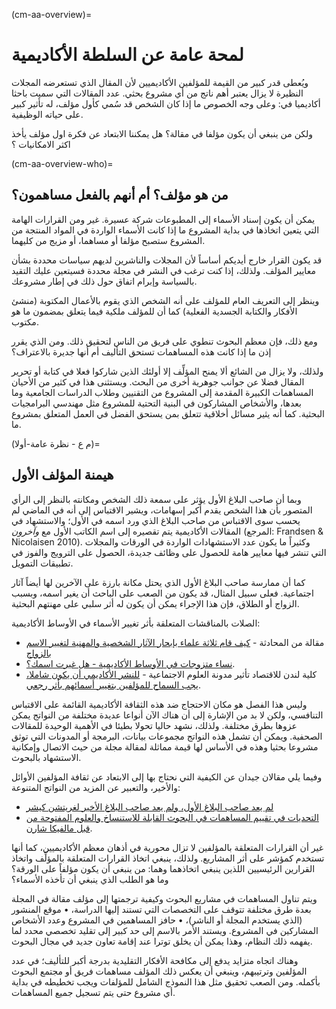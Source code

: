 (cm-aa-overview)=
# لمحة عامة عن السلطة الأكاديمية

ويُعطى قدر كبير من القيمة للمؤلفين الأكاديميين لأن المقال الذي تستعرضه المجلات النظيرة لا يزال يعتبر أهم ناتج من أي مشروع بحثي. عدد المقالات التي سميت باحثا أكاديميا في: وعلى وجه الخصوص ما إذا كان الشخص قد سُمي كأول مؤلف، له تأثير كبير على حياته الوظيفية.

ولكن من ينبغي أن يكون مؤلفا في مقالة؟ هل يمكننا الابتعاد عن فكرة اول مؤلف يأخذ اكثر الامكانيات ؟

(cm-aa-overview-who)=
## من هو مؤلف؟ أم أنهم بالفعل مساهمون؟

يمكن أن يكون إسناد الأسماء إلى المطبوعات شركة عسيرة. غير ومن القرارات الهامة التي يتعين اتخاذها في بداية المشروع ما إذا كانت الأسماء الواردة في المواد المنتجة من المشروع ستصبح مؤلفا أو مساهما، أو مزيج من كليهما.

قد يكون القرار خارج أيديكم أساساً لأن المجلات والناشرين لديهم سياسات محددة بشأن معايير المؤلف. ولذلك، إذا كنت ترغب في النشر في مجلة محددة فسيتعين عليك التقيد بالسياسة وإبرام اتفاق حول ذلك في إطار مشروعك.

وينظر إلى التعريف العام للمؤلف على أنه الشخص الذي يقوم بالأعمال المكتوبة (منشئ الأفكار والكتابة الجسدية الفعلية) كما أن للمؤلف ملكية فيما يتعلق بمضمون ما هو مكتوب.

ومع ذلك، فإن معظم البحوث تنطوي على فريق من الناس لتحقيق ذلك. ومن الذي يقرر إذن ما إذا كانت هذه المساهمات تستحق التأليف أم أنها جديرة بالاعتراف؟

ولذلك، ولا يزال من الشائع ألا يمنح المؤلِّف إلا أولئك الذين شاركوا فعلا في كتابة أو تحرير المقال فضلا عن جوانب جوهرية أخرى من البحث. ويستثنى هذا في كثير من الأحيان المساهمات الكبيرة المقدمة إلى المشروع من التقنيين وطلاب الدراسات الجامعية وما بعدها، والأشخاص المشاركون في البنية التحتية للمشروع مثل مهندسي البرامجيات البحثية. كما أنه يثير مسائل أخلاقية تتعلق بمن يستحق الفضل في العمل المتعلق بمشروع ما.

(م ع - نظرة عامة-أولا)=
## هيمنة المؤلف الأول

وبما أن صاحب البلاغ الأول يؤثر على سمعة ذلك الشخص ومكانته بالنظر إلى الرأي المتصور بأن هذا الشخص يقدم أكبر إسهامات، ويشير الاقتباس إلى أنه في الماضي لم يحسب سوى الاقتباس من صاحب البلاغ الذي ورد اسمه في الأول؛ والاستشهاد في المقالات الأكاديمية يتم تقصيره إلى اسم الكاتب الأول مع *وآخرون* (المرجع: Frandsen & Nicolaisen 2010). وكثيراً ما يكون عدد الاستشهادات الواردة في الورقات والمجلات التي تنشر فيها معايير هامة للحصول على وظائف جديدة، الحصول على الترويج والفوز في تطبيقات التمويل.

كما أن ممارسة صاحب البلاغ الأول الذي يحتل مكانة بارزة على الآخرين لها أيضاً آثار اجتماعية. فعلى سبيل المثال، قد يكون من الصعب على الباحث أن يغير اسمه، وبسبب الزواج أو الطلاق، فإن هذا الإجراء يمكن أن يكون له أثر سلبي على مهنتهم البحثية.

الصلات بالمناقشات المتعلقة بأثر تغيير الأسماء في الأوساط الأكاديمية:
* مقالة من المحادثة - [كيف قام ثلاثة علماء بإبحار الآثار الشخصية والمهنية لتغيير الاسم بالزواج](https://theconversation.com/how-three-scientists-navigated-the-personal-and-career-implications-of-a-name-change-with-marriage-114918)
* [نساء متزوجات في الأوساط الأكاديمية - هل غيرت اسمك؟](https://www.reddit.com/r/AskAcademia/comments/2dfqho/married_women_in_academia_did_you_change_your/).
* كلية لندن للاقتصاد تأثير مدونة العلوم الاجتماعية - [للنشر الأكاديمي أن يكون شاملا، يجب السماح للمؤلفين بتغيير أسمائهم بأثر رجعي](https://blogs.lse.ac.uk/impactofsocialsciences/2020/09/30/for-academic-publishing-to-be-trans-inclusive-authors-must-be-allowed-to-retroactively-change-their-names/).

وليس هذا الفصل هو مكان الاحتجاج ضد هذه الثقافة الأكاديمية القائمة على الاقتباس التنافسي، ولكن لا بد من الإشارة إلى أن هناك الآن أنواعا عديدة مختلفة من النواتج يمكن عزوها بطرق مختلفة. ولذلك، نشهد حاليا تحولا بطيئا في الأهمية الوحيدة للمقالات الصحفية. ويمكن أن تشمل هذه النواتج مجموعات بيانات، البرمجة أو المدونات التي توثق مشروعا بحثيا وهذه في الأساس لها قيمة مماثلة لمقالة مجلة من حيث الاتصال وإمكانية الاستشهاد بالبحوث.

وفيما يلي مقالان جيدان عن الكيفية التي نحتاج بها إلى الابتعاد عن ثقافة المؤلفين الأوائل والأخير، والتعبير عن المزيد من النواتج المتنوعة:
* [لم يعد صاحب البلاغ الأول، ولم يعد صاحب البلاغ الأخير لغريتشن كيشر](https://www.nature.com/articles/d41586-018-06779-2)
* [التحديات في تقييم المساهمات في البحوث القابلة للاستنساخ والعلوم المفتوحة من قبل مالفيكا شارن](https://malvikasharan.github.io/blogs/dora-panel-open-science/).

غير أن القرارات المتعلقة بالمؤلفين لا تزال محورية في أذهان معظم الأكاديميين، كما أنها تستخدم كمؤشر على أثر المشاريع. ولذلك، ينبغي اتخاذ القرارات المتعلقة بالمؤلِّف واتخاذ القرارين الرئيسيين اللذين ينبغي اتخاذهما وهما: من ينبغي أن يكون مؤلفاً على الورقة؟ وما هو الطلب الذي ينبغي أن تأخذه الأسماء؟

ويتم تناول المساهمات في مشاريع البحوث وكيفية ترجمتها إلى مؤلف مقالة في المجلة بعدة طرق مختلفة تتوقف على التخصصات التي تستند إليها الدراسة، • موقع المنشور (الذي يستخدم المجلة أو الناشر)، • حافز المساهمين في المشروع وعدد الأشخاص المشاركين في المشروع. ويستند الأمر بالاسم إلى حد كبير إلى تقليد تخصصي محدد لما يفهمه ذلك النظام، وهذا يمكن أن يخلق توترا عند إقامة تعاون جديد في مجال البحوث.

وهناك اتجاه متزايد يدفع إلى مكافحة الأفكار التقليدية بدرجة أكبر للتأليف؛ في عدد المؤلفين وترتيبهم، وينبغي أن يعكس ذلك المؤلف مساهمات فريق أو مجتمع البحوث بأكمله. ومن الصعب تحقيق مثل هذا النموذج الشامل للمؤلفات ويجب تخطيطه في بداية أي مشروع حتى يتم تسجيل جميع المساهمات.
